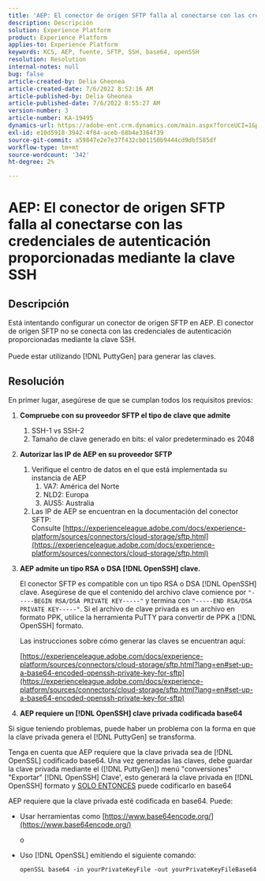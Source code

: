 ```yaml
---
title: 'AEP: El conector de origen SFTP falla al conectarse con las credenciales de autenticación proporcionadas mediante la clave SSH'
description: Descripción
solution: Experience Platform
product: Experience Platform
applies-to: Experience Platform
keywords: KCS, AEP, fuente, SFTP, SSH, base64, openSSH
resolution: Resolution
internal-notes: null
bug: false
article-created-by: Delia Gheonea
article-created-date: 7/6/2022 8:52:16 AM
article-published-by: Delia Gheonea
article-published-date: 7/6/2022 8:55:27 AM
version-number: 3
article-number: KA-19495
dynamics-url: https://adobe-ent.crm.dynamics.com/main.aspx?forceUCI=1&pagetype=entityrecord&etn=knowledgearticle&id=ad9808ea-08fd-ec11-82e5-000d3a3b090d
exl-id: e10d5918-3942-4f84-aceb-68b4e3364f39
source-git-commit: a59847e2e7e37f432cb01150b9444cd9dbf585df
workflow-type: tm+mt
source-wordcount: '342'
ht-degree: 2%

---
```


# AEP: El conector de origen SFTP falla al conectarse con las credenciales de autenticación proporcionadas mediante la clave SSH

## Descripción

Está intentando configurar un conector de origen SFTP en AEP. El conector de origen SFTP no se conecta con las credenciales de autenticación proporcionadas mediante la clave SSH.<br><br>Puede estar utilizando [!DNL PuttyGen] para generar las claves.

## Resolución

En primer lugar, asegúrese de que se cumplan todos los requisitos previos:

1. **Compruebe con su proveedor SFTP el tipo de clave que admite**
   1. SSH-1 vs SSH-2
   1. Tamaño de clave generado en bits: el valor predeterminado es 2048

1. **Autorizar las IP de AEP en su proveedor SFTP**
   1. Verifique el centro de datos en el que está implementada su instancia de AEP
      1. VA7: América del Norte
      1. NLD2: Europa
      1. AUS5: Australia
   1. Las IP de AEP se encuentran en la documentación del conector SFTP: Consulte [https://experienceleague.adobe.com/docs/experience-platform/sources/connectors/cloud-storage/sftp.html](https://experienceleague.adobe.com/docs/experience-platform/sources/connectors/cloud-storage/sftp.html)


1. **AEP admite un tipo RSA o DSA [!DNL OpenSSH] clave.**

   El conector SFTP es compatible con un tipo RSA o DSA [!DNL OpenSSH] clave. Asegúrese de que el contenido del archivo clave comience por `"-----BEGIN RSA/DSA PRIVATE KEY-----"` y termina con `"-----END RSA/DSA PRIVATE KEY-----"`. Si el archivo de clave privada es un archivo en formato PPK, utilice la herramienta PuTTY para convertir de PPK a [!DNL OpenSSH] formato.

   Las instrucciones sobre cómo generar las claves se encuentran aquí:

   [https://experienceleague.adobe.com/docs/experience-platform/sources/connectors/cloud-storage/sftp.html?lang=en#set-up-a-base64-encoded-openssh-private-key-for-sftp](https://experienceleague.adobe.com/docs/experience-platform/sources/connectors/cloud-storage/sftp.html?lang=en#set-up-a-base64-encoded-openssh-private-key-for-sftp)

1. **AEP requiere un [!DNL OpenSSH] clave privada codificada base64**

Si sigue teniendo problemas, puede haber un problema con la forma en que la clave privada genera el [!DNL PuttyGen] se transforma.

Tenga en cuenta que AEP requiere que la clave privada sea de [!DNL OpenSSL] codificado base64. Una vez generadas las claves, debe guardar la clave privada mediante el ([!DNL PuttyGen]) menú &quot;conversiones&quot; &quot;Exportar&quot; [!DNL OpenSSH] Clave&#39;, esto generará la clave privada en [!DNL OpenSSH] formato y <u>SOLO ENTONCES</u> puede codificarlo en base64

AEP requiere que la clave privada esté codificada en base64. Puede:

- Usar herramientas como [https://www.base64encode.org/](https://www.base64encode.org/)

   o

- Uso [!DNL OpenSSL] emitiendo el siguiente comando:

   ```
   openSSL base64 -in yourPrivateKeyFile -out yourPrivateKeyFileBase64
   ```
